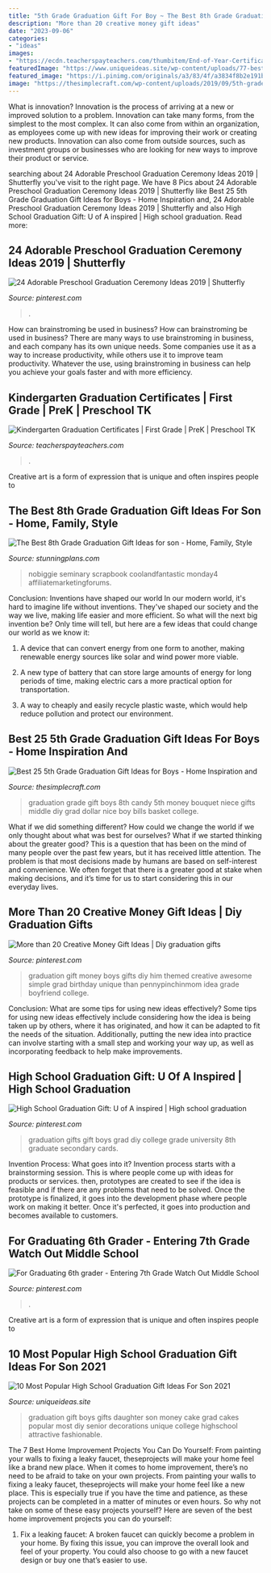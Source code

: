 ```yaml
---
title: "5th Grade Graduation Gift For Boy ~ The Best 8th Grade Graduation Gift Ideas For Son"
description: "More than 20 creative money gift ideas"
date: "2023-09-06"
categories:
- "ideas"
images:
- "https://ecdn.teacherspayteachers.com/thumbitem/End-of-Year-Certificates-for-Kindergarten-Pre-K-Preschool-TK-EDITABLE-5608289-1591835269/original-5608289-4.jpg"
featuredImage: "https://www.uniqueideas.site/wp-content/uploads/77-best-fun-for-graduations-images-on-pinterest-grad-parties-2.jpg"
featured_image: "https://i.pinimg.com/originals/a3/83/4f/a3834f8b2e191b428983ce4706be07ef.jpg"
image: "https://thesimplecraft.com/wp-content/uploads/2019/09/5th-grade-graduation-gift-ideas-for-boys-new-money-candy-bouquet-i-made-this-for-my-niece-as-a-t-of-5th-grade-graduation-gift-ideas-for-boys.jpg"
---
```



What is innovation?
Innovation is the process of arriving at a new or improved solution to a problem. Innovation can take many forms, from the simplest to the most complex. It can also come from within an organization, as employees come up with new ideas for improving their work or creating new products. Innovation can also come from outside sources, such as investment groups or businesses who are looking for new ways to improve their product or service.

	

		
searching about 24 Adorable Preschool Graduation Ceremony Ideas 2019 | Shutterfly you've visit to the right page. We have 8 Pics about 24 Adorable Preschool Graduation Ceremony Ideas 2019 | Shutterfly like Best 25 5th Grade Graduation Gift Ideas for Boys - Home Inspiration and, 24 Adorable Preschool Graduation Ceremony Ideas 2019 | Shutterfly and also High School Graduation Gift: U of A inspired | High school graduation. Read more:
		
    
## 24 Adorable Preschool Graduation Ceremony Ideas 2019 | Shutterfly

<img loading=lazy src="https://i.pinimg.com/originals/09/32/22/093222892f3cb2bbfe51936a94a77820.jpg" onerror="this.onerror=null;this.src='https://tse2.mm.bing.net/th?id=OIP.fNg_TS7KSfjVEr2aZqbCLAHaFA&amp;pid=15.1';" alt="24 Adorable Preschool Graduation Ceremony Ideas 2019 | Shutterfly">

_Source: pinterest.com_

>. 

	

How can brainstroming be used in business?
How can brainstroming be used in business? There are many ways to use brainstroming in business, and each company has its own unique needs. Some companies use it as a way to increase productivity, while others use it to improve team productivity. Whatever the use, using brainstroming in business can help you achieve your goals faster and with more efficiency.

    
## Kindergarten Graduation Certificates | First Grade | PreK | Preschool TK

<img loading=lazy src="https://ecdn.teacherspayteachers.com/thumbitem/End-of-Year-Certificates-for-Kindergarten-Pre-K-Preschool-TK-EDITABLE-5608289-1591835269/original-5608289-4.jpg" onerror="this.onerror=null;this.src='https://tse2.mm.bing.net/th?id=OIP.vldPeQb4Pkc1VrHjAxeTQQAAAA&amp;pid=15.1';" alt="Kindergarten Graduation Certificates | First Grade | PreK | Preschool TK">

_Source: teacherspayteachers.com_

>. 

	

Creative art is a form of expression that is unique and often inspires people to

    
## The Best 8th Grade Graduation Gift Ideas For Son - Home, Family, Style

<img loading=lazy src="https://stunningplans.com/wp-content/uploads/2020/02/8th-grade-graduation-gift-ideas-for-son-best-of-25-graduation-gift-ideas-of-8th-grade-graduation-gift-ideas-for-son.jpg" onerror="this.onerror=null;this.src='https://tse3.mm.bing.net/th?id=OIP.zld8W2FQe7BYcaCT6FINmgHaL9&amp;pid=15.1';" alt="The Best 8th Grade Graduation Gift Ideas for son - Home, Family, Style">

_Source: stunningplans.com_

>nobiggie seminary scrapbook coolandfantastic monday4 affiliatemarketingforums. 

	

Conclusion: Inventions have shaped our world
In our modern world, it's hard to imagine life without inventions. They've shaped our society and the way we live, making life easier and more efficient.
So what will the next big invention be? Only time will tell, but here are a few ideas that could change our world as we know it:

1. A device that can convert energy from one form to another, making renewable energy sources like solar and wind power more viable.

2. A new type of battery that can store large amounts of energy for long periods of time, making electric cars a more practical option for transportation.

3. A way to cheaply and easily recycle plastic waste, which would help reduce pollution and protect our environment.

    
## Best 25 5th Grade Graduation Gift Ideas For Boys - Home Inspiration And

<img loading=lazy src="https://thesimplecraft.com/wp-content/uploads/2019/09/5th-grade-graduation-gift-ideas-for-boys-new-money-candy-bouquet-i-made-this-for-my-niece-as-a-t-of-5th-grade-graduation-gift-ideas-for-boys.jpg" onerror="this.onerror=null;this.src='https://tse3.mm.bing.net/th?id=OIP.rw0psJPMUjLQH8x5gqqo7wHaI1&amp;pid=15.1';" alt="Best 25 5th Grade Graduation Gift Ideas for Boys - Home Inspiration and">

_Source: thesimplecraft.com_

>graduation grade gift boys 8th candy 5th money bouquet niece gifts middle diy grad dollar nice boy bills basket college. 

	

What if we did something different?
How could we change the world if we only thought about what was best for ourselves? What if we started thinking about the greater good? This is a question that has been on the mind of many people over the past few years, but it has received little attention. The problem is that most decisions made by humans are based on self-interest and convenience. We often forget that there is a greater good at stake when making decisions, and it’s time for us to start considering this in our everyday lives.

    
## More Than 20 Creative Money Gift Ideas | Diy Graduation Gifts

<img loading=lazy src="https://i.pinimg.com/736x/d3/66/fc/d366fcff0463ac7c6fb1bf35a003f559--diy-graduation-gift-ideas-graduate-gift-ideas.jpg" onerror="this.onerror=null;this.src='https://tse3.mm.bing.net/th?id=OIP.fHeKsVxZ_ZSCHxWuczhcLgHaN4&amp;pid=15.1';" alt="More than 20 Creative Money Gift Ideas | Diy graduation gifts">

_Source: pinterest.com_

>graduation gift money boys gifts diy him themed creative awesome simple grad birthday unique than pennypinchinmom idea grade boyfriend college. 

	

Conclusion: What are some tips for using new ideas effectively?
Some tips for using new ideas effectively include considering how the idea is being taken up by others, where it has originated, and how it can be adapted to fit the needs of the situation. Additionally, putting the new idea into practice can involve starting with a small step and working your way up, as well as incorporating feedback to help make improvements.

    
## High School Graduation Gift: U Of A Inspired | High School Graduation

<img loading=lazy src="https://i.pinimg.com/originals/a3/83/4f/a3834f8b2e191b428983ce4706be07ef.jpg" onerror="this.onerror=null;this.src='https://tse4.mm.bing.net/th?id=OIP.9jccZEv-HwQDM5GcqzpSRwHaJ4&amp;pid=15.1';" alt="High School Graduation Gift: U of A inspired | High school graduation">

_Source: pinterest.com_

>graduation gifts gift boys grad diy college grade university 8th graduate secondary cards. 

	

Invention Process: What goes into it?
Invention process starts with a brainstorming session. This is where people come up with ideas for products or services. then, prototypes are created to see if the idea is feasible and if there are any problems that need to be solved. Once the prototype is finalized, it goes into the development phase where people work on making it better. Once it's perfected, it goes into production and becomes available to customers.

    
## For Graduating 6th Grader - Entering 7th Grade Watch Out Middle School

<img loading=lazy src="https://i.pinimg.com/736x/58/e2/ef/58e2efc3163bd589ecd35ed607f9feac.jpg" onerror="this.onerror=null;this.src='https://tse2.mm.bing.net/th?id=OIP.IWxJ094Da4rqRfOknf_I4wHaHa&amp;pid=15.1';" alt="For Graduating 6th grader - Entering 7th Grade Watch Out Middle School">

_Source: pinterest.com_

>. 

	

Creative art is a form of expression that is unique and often inspires people to

    
## 10 Most Popular High School Graduation Gift Ideas For Son 2021

<img loading=lazy src="https://www.uniqueideas.site/wp-content/uploads/77-best-fun-for-graduations-images-on-pinterest-grad-parties-2.jpg" onerror="this.onerror=null;this.src='https://tse2.mm.bing.net/th?id=OIP.rM6oPXG7nFXwglzUUbnKdwHaLX&amp;pid=15.1';" alt="10 Most Popular High School Graduation Gift Ideas For Son 2021">

_Source: uniqueideas.site_

>graduation gift boys gifts daughter son money cake grad cakes popular most diy senior decorations unique college highschool attractive fashionable. 

	

The 7 Best Home Improvement Projects You Can Do Yourself: From painting your walls to fixing a leaky faucet, theseprojects will make your home feel like a brand new place.
When it comes to home improvement, there’s no need to be afraid to take on your own projects. From painting your walls to fixing a leaky faucet, theseprojects will make your home feel like a new place. This is especially true if you have the time and patience, as these projects can be completed in a matter of minutes or even hours. So why not take on some of these easy projects yourself? Here are seven of the best home improvement projects you can do yourself: 
1. Fix a leaking faucet: A broken faucet can quickly become a problem in your home. By fixing this issue, you can improve the overall look and feel of your property. You could also choose to go with a new faucet design or buy one that’s easier to use.


